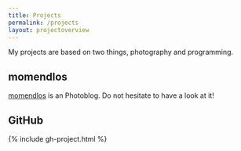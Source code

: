 ```yaml
---
title: Projects
permalink: /projects
layout: projectoverview
---
```


My projects are based on two things, photography and programming.

## momendlos
[momendlos](https://momendlos.de) is an Photoblog.
Do not hesitate to have a look at it!

## GitHub

{% include gh-project.html %}
